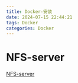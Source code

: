 ```yaml
---
title: Docker-安装
date: 2024-07-15 22:44:21
tags: Docker
categories: Docker
---
```


# NFS-server
[NFS-server](https://github.com/alphayax/docker-volume-nfs)